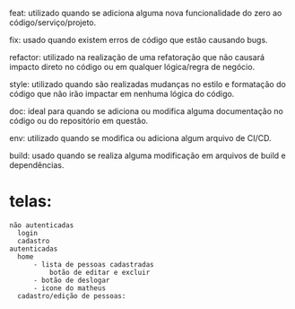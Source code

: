 feat: utilizado quando se adiciona alguma nova funcionalidade do zero ao código/serviço/projeto.

fix: usado quando existem erros de código que estão causando bugs.

refactor: utilizado na realização de uma refatoração que não causará impacto direto no código ou em qualquer lógica/regra de negócio.

style: utilizado quando são realizadas mudanças no estilo e formatação do código que não irão impactar em nenhuma lógica do código.

doc: ideal para quando se adiciona ou modifica alguma documentação no código ou do repositório em questão.

env: utilizado quando se modifica ou adiciona algum arquivo de CI/CD.

build: usado quando se realiza alguma modificação em arquivos de build e dependências.

# telas:
    não autenticadas
      login
      cadastro
    autenticadas
      home
          - lista de pessoas cadastradas
              botão de editar e excluir
          - botão de deslogar
          - icone do matheus
      cadastro/edição de pessoas:

